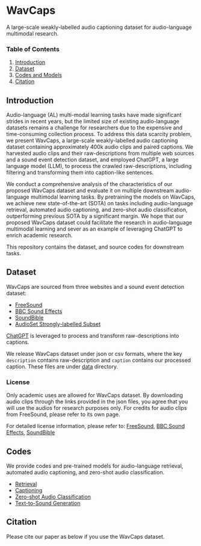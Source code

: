 # WavCaps
A large-scale weakly-labelled audio captioning dataset for audio-language multimodal research.

### Table of Contents
1. [Introduction](#introduction)
2. [Dataset](#dataset)
3. [Codes and Models](#codes)
5. [Citation](#citation)

## Introduction

Audio-language (AL) multi-modal learning tasks have made significant strides in recent years, but the limited size of existing audio-language datasets remains a challenge for researchers due to the expensive and time-consuming collection process. 
To address this data scarcity problem, we present WavCaps, a large-scale weakly-labelled audio captioning dataset containing approximately 400k audio clips and paired captions.
We harvested audio clips and their raw-descriptions from multiple web sources and a sound event detection dataset, and employed ChatGPT, a large language model (LLM), to process the crawled raw-descriptions, including filtering and transforming them into caption-like sentences.

We conduct a comprehensive analysis of the characteristics of our proposed WavCaps dataset and evaluate it on multiple downstream audio-language multimodal learning tasks. By pretraining the models on WavCaps, we achieve new state-of-the-art (SOTA) on  tasks including audio-language retrieval, automated audio captioning, and zero-shot audio classification, outperforming previous SOTA by a significant margin. We hope that our proposed WavCaps dataset could facilitate the research in audio-language multimodal learning and sever as an example of leveraging ChatGPT to enrich academic research.

This repository contains the dataset, and source codes for downstream tasks.

## Dataset

WavCaps are sourced from three websites and a sound event detection dataset:
* [FreeSound](https://freesound.org/)
* [BBC Sound Effects](https://sound-effects.bbcrewind.co.uk/)
* [SoundBible](https://soundbible.com/)
* [AudioSet Strongly-labelled Subset](https://research.google.com/audioset/download_strong.html)

[ChatGPT](https://openai.com/blog/chatgpt) is leveraged to process and transform raw-descriptions into captions.

We release WavCaps dataset under json or csv formats, where the key `description` contains raw-description and `caption` contains our processed caption.
These files are under [data](https://github.com/XinhaoMei/WavCaps/tree/master/data) directory.

### License
Only academic uses are allowed for WavCaps dataset. By downloading audio clips through the links provided in the json files, you agree that you will use the audios for research purposes only.
For credits for audio clips from FreeSound, please refer to its own page.

For detailed license information, please refer to:
[FreeSound](https://freesound.org/help/faq/#licenses), [BBC Sound Effects](https://sound-effects.bbcrewind.co.uk/licensing), [SoundBible](https://soundbible.com/about.php)


## Codes
We provide codes and pre-trained models for audio-language retrieval, automated audio captioning, and zero-shot audio classification.

* [Retrieval](https://github.com/XinhaoMei/WavCaps/tree/master/retrieval)
* [Captioning](https://github.com/XinhaoMei/WavCaps/tree/master/captioning)
* [Zero-shot Audio Classification](https://github.com/XinhaoMei/WavCaps/blob/master/retrieval/zero_shot_classification.py)
* [Text-to-Sound Generation](https://github.com/haoheliu/AudioLDM)

## Citation

Please cite our paper as below if you use the WavCaps dataset.





